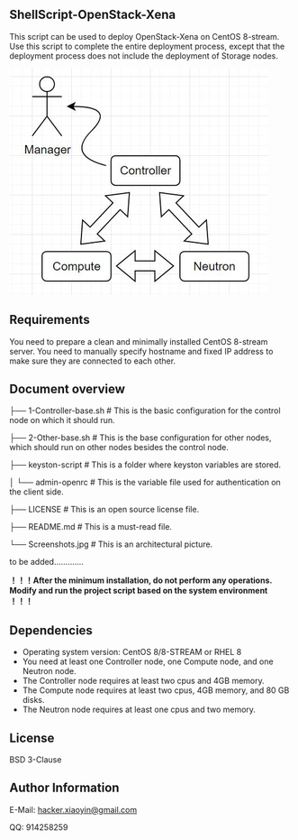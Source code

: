## ShellScript-OpenStack-Xena

This script can be used to deploy OpenStack-Xena on CentOS 8-stream. Use this script to complete the entire deployment process, except that the deployment process does not include the deployment of Storage nodes.

![](https://github.com/bcYwpK3/ShellScript-OpenStack-xena/blob/main/Screenshots.jpg)

## Requirements

You need to prepare a clean and minimally installed CentOS 8-stream server.  You need to manually specify hostname and fixed IP address to make sure they are connected to each other.

## Document overview

├── 1-Controller-base.sh      # This is the basic configuration for the control node on which it should run.

├── 2-Other-base.sh           # This is the base configuration for other nodes, which should run on other nodes besides the control node.

├── keyston-script            # This is a folder where keyston variables are stored.

│   └── admin-openrc          # This is the variable file used for authentication on the client side.

├── LICENSE                   # This is an open source license file.

├── README.md                 # This is a must-read file.

└── Screenshots.jpg           # This is an architectural picture.


to be added.............

**！！！After the minimum installation, do not perform any operations. Modify and run the project script based on the system environment  ！！！**

## Dependencies

- Operating system version: CentOS 8/8-STREAM or RHEL 8
- You need at least one Controller node, one Compute node, and one Neutron node.
- The Controller node requires at least two cpus and 4GB memory.
- The Compute node requires at least two cpus, 4GB memory, and 80 GB disks.
- The Neutron node requires at least one cpus and two memory.

## License

BSD 3-Clause

## Author Information

E-Mail: hacker.xiaoyin@gmail.com

QQ: 914258259

